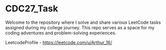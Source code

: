 # CDC27_Task
Welcome to the repository where I solve and share various LeetCode tasks assigned during my college journey. This repo serves as a space for my coding adventures and problem-solving experiences.

LeetcodeProfile - https://leetcode.com/u/Arthur_16/
